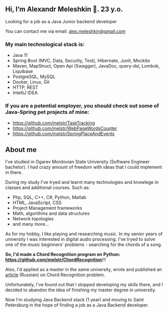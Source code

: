 ## Hi, I’m Alexandr Meleshkin 👋. 23 y.o.

Looking for a job as a Java Junior backend developer

You can contact me via email: ales.meleshkin@gmail.com

### My main technological stack is:
- Java 11
- Spring Boot (MVC, Data, Security, Test), Hibernate, Junit, Mockito
- Maven, MapStruct, Open Api (Swagger), JavaDoc, query-dsl, Lombok, Liquibase
- PostgreSQL, MySQL
- Docker, Linux, Git
- HTTP, REST
- IntelliJ IDEA


### If you are a potential employer, you should check out some of Java-Spring pet projects of mine:
- https://github.com/melstr/TaskTracking
- https://github.com/melstr/WebPageWordsCounter
- https://github.com/melstr/SpringPlaceAndEvents

## About me
I've studied in Ogarev Mordovian State University (Software Engineer bachelor). I had crazy amount of freedom with ideas that
I could implement in there.

During my study I've tryed and learnt many technologies and knowlege in classes and additional courses. Such as:
- Php, SQL, C++, C#, Python, Matlab
- HTML, JavaScript, CSS
- Project Management frameworks
- Math, algorithms and data structures
- Network topologies
- and many more...

As for my hobby, I like playing and researching music. In my senior years of university I was interested in digital audio processing. I've tryed to solve one of
the music beginners' problems - searching for the chords of a song.

**So, I'd made a Chord Recognition program on Python: https://github.com/melstr/ChordRecognition**!!!

Also, I'd applied as a master in the same university, wrote and published an [article](http://journal.mrsu.ru/wp-content/uploads/2021/11/10.-statyafirsovameleshkin.pdf) (Russian) 
on Chord Recognition problem. 

Unfortunately, I've found out that I stopped developing my skills there, and I decided to abandon the idea of finishing my master degree in university.

Now I'm studying Java Backend stack (1 year) and moving to Saint Petersburg in the hope of finding a job as a Java Backend developer.

